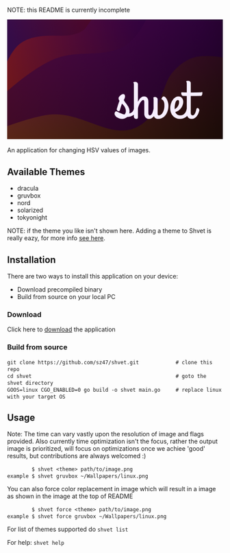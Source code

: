 NOTE: this README is currently incomplete

![Shvet](assets/name.png)

An application for changing HSV values of images.

## Available Themes

+ dracula
+ gruvbox
+ nord
+ solarized
+ tokyonight 

NOTE: if the theme you like isn't shown here. Adding a theme to Shvet is really eazy, for more info [see here](https://example.com).

## Installation

There are two ways to install this application on your device:
+ Download precompiled binary
+ Build from source on your local PC

### Download

Click here to [download](https://example.com) the application

### Build from source

```
git clone https://github.com/sz47/shvet.git            # clone this repo
cd shvet                                               # goto the shvet directory
GOOS=linux CGO_ENABLED=0 go build -o shvet main.go     # replace linux with your target OS
```

## Usage

Note: The time can vary vastly upon the resolution of image and flags provided. Also currently time optimization isn't the focus, rather the output image is prioritized, will focus on optimizations once we achiee 'good' results, but contributions are always welcomed :)

```
        $ shvet <theme> path/to/image.png
example $ shvet gruvbox ~/Wallpapers/linux.png
```

You can also force color replacement in image which will result in a image as shown in the image at the top of README
```
        $ shvet force <theme> path/to/image.png
example $ shvet force gruvbox ~/Wallpapers/linux.png
```

For list of themes supported do `shvet list`

For help: `shvet help`
